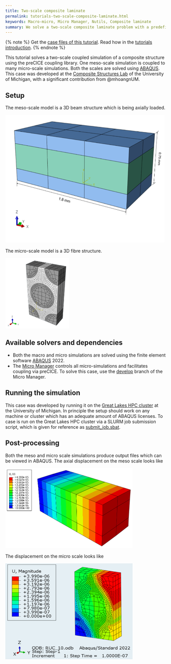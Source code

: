 ```yaml
---
title: Two-scale composite laminate
permalink: tutorials-two-scale-composite-laminate.html
keywords: Macro-micro, Micro Manager, Nutils, Composite laminate
summary: We solve a two-scale composite laminate problem with a predefined micro structure. One macro simulation is coupled to several micro simulations using the Micro Manager.
---
```


{% note %}
Get the [case files of this tutorial](https://github.com/precice/tutorials/tree/master/two-scale-composite-laminate). Read how in the [tutorials introduction](https://www.precice.org/tutorials.html).
{% endnote %}

This tutorial solves a two-scale coupled simulation of a composite structure using the preCICE coupling library. One meso-scale simulation is coupled to many micro-scale simulations. Both the scales are solved using [ABAQUS](https://www.3ds.com/products-services/simulia/products/abaqus/). This case was developed at the [Composite Structures Lab](https://sites.google.com/umich.edu/um-csl) of the University of Michigan, with a significant contribution from @mhoangnUM.

## Setup

The meso-scale model is a 3D beam structure which is being axially loaded.

<img src="images/tutorials-two-scale-composite-laminate-meso-laminate.png" width="500" height="400">

The micro-scale model is a 3D fibre structure.

<img src="images/tutorials-two-scale-composite-laminate-ruc.png" width="200" height="220">

## Available solvers and dependencies

* Both the macro and micro simulations are solved using the finite element software [ABAQUS](https://nutils.org/install.html) 2022.
* The [Micro Manager](https://precice.org/tooling-micro-manager-installation.html) controls all micro-simulations and facilitates coupling via preCICE. To solve this case, use the [develop](https://github.com/precice/micro-manager/tree/develop) branch of the Micro Manager.

## Running the simulation

This case was developed by running it on the [Great Lakes HPC cluster](https://arc.umich.edu/greatlakes/) at the University of Michigan. In principle the setup should work on any machine or cluster which has an adequate amount of ABAQUS licenses. To case is run on the Great Lakes HPC cluster via a SLURM job submission script, which is given for reference as [submit_job.sbat](submit_job.sbat).

## Post-processing

Both the meso and micro scale simulations produce output files which can be viewed in ABAQUS. The axial displacement on the meso scale looks like

<img src="images/tutorials-two-scale-composite-laminate-meso-u1.png" width="400" height="250">

The displacement on the micro scale looks like

<img src="images/tutorials-two-scale-composite-laminate-micro-ruc-u1.png" width="400" height="300">
